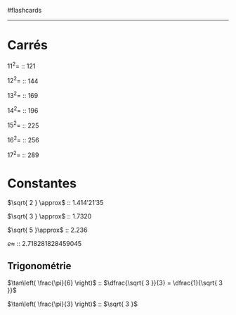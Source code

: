 #flashcards 

----

# Carrés

$11^2=$ :: $121$
<!--SR:!2023-11-24,365,310-->
$12^2=$ :: $144$
<!--SR:!2023-03-05,179,270-->
$13^2=$ :: $169$
<!--SR:!2023-03-20,123,210-->
$14^2=$ :: 196
<!--SR:!2023-01-19,77,170-->
$15^2=$ :: 225
<!--SR:!2023-03-08,131,230-->
$16^2=$ :: $256$
<!--SR:!2022-12-02,15,250-->
$17^2=$ :: $289$
<!--SR:!2022-12-21,10,130-->

# Constantes

$\sqrt{ 2 } \approx$ :: $1.414'21'35$
<!--SR:!2023-04-06,207,290-->
$\sqrt{ 3 } \approx$ :: $1.7320$
<!--SR:!2023-03-31,165,270-->
$\sqrt{ 5 }\approx$ :: $2.236$
<!--SR:!2023-01-04,78,190-->

$e \approx$ :: $2.718281828459045$
<!--SR:!2023-07-23,248,270-->

## Trigonométrie

$\tan\left( \frac{\pi}{6} \right)$ :: $\dfrac{\sqrt{ 3 }}{3} = \dfrac{1}{\sqrt{ 3 }}$
<!--SR:!2022-11-29,7,241-->

$\tan\left( \frac{\pi}{3} \right)$ :: $\sqrt{ 3 }$
<!--SR:!2023-01-13,33,241-->


